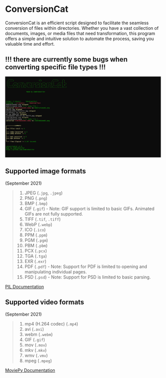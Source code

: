 #  ConversionCat

ConversionCat is an efficient script designed to facilitate the seamless conversion of files within directories. Whether you have a vast collection of documents, images, or media files that need transformation, this program offers a simple and intuitive solution to automate the process, saving you valuable time and effort.

## !!! there are currently some bugs when converting specific file types !!!

![](images/bild1.png)


## Supported image formats
(September 2021)

> 1.  JPEG (`.jpg`, `.jpeg`)
> 2.  PNG (`.png`)
> 3.  BMP (`.bmp`)
> 4.  GIF (`.gif`) - Note: GIF support is limited to basic GIFs. Animated GIFs are not fully supported.
> 5.  TIFF (`.tif`, `.tiff`)
> 6.  WebP (`.webp`)
> 7.  ICO (`.ico`)
> 8.  PPM (`.ppm`)
> 9.  PGM (`.pgm`)
> 10.  PBM (`.pbm`)
> 11.  PCX (`.pcx`)
> 12.  TGA (`.tga`)
> 13.  EXR (`.exr`)
> 14.  PDF (`.pdf`) - Note: Support for PDF is limited to opening and manipulating individual pages.
> 15.  PSD (`.psd`) - Note: Support for PSD is limited to basic parsing.

 [PIL Documentation](https://pillow.readthedocs.io/)

## Supported video formats
(September 2021)

> 1.  mp4 (H.264 codec) (`.mp4`)
> 2.  avi (`.avi`)
> 3.  webm (`.webm`)
> 4.  GIF (`.gif`)
> 5.  mov (`.mov`)
> 6.  mkv (`.mkv`)
> 7.  wmv (`.vmv`)
> 8.  mpeg (`.mpeg`)

[MoviePy Documentation](https://github.com/Zulko/moviepy/)
